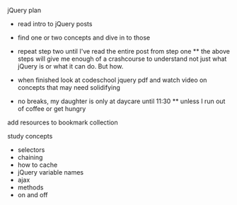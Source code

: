 jQuery plan
* read intro to jQuery posts
* find one or two concepts and dive in to those
* repeat step two until I've read the entire post from step one
  ** the above steps will give me enough of a crashcourse to understand not just what jQuery is or what it can do. But how. 

* when finished look at codeschool jquery pdf and watch video on concepts that may need solidifying 
* no breaks, my daughter is only at daycare until 11:30
  ** unless I run out of coffee or get hungry

add resources to bookmark collection

study concepts
* selectors
* chaining
* how to cache
* jQuery variable names
* ajax
* methods
* on and off